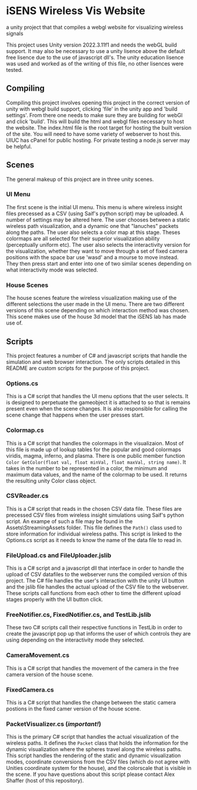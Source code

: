 # iSENS Wireless Vis Website
a unity project that that compiles a webgl website for visualizing wireless signals

This project uses Unity version 2022.3.11f1 and needs the webGL build support. It may also be necessary to use a unity lisence above the default free lisence due to the use of javascript dll's. The unity education lisence was used and worked as of the writing of this file, no other lisences were tested.

## Compiling
Compiling this project involves opening this project in the correct version of unity with webgl build support, clicking 'file' in the unity app and 'build settings'. From there one needs to make sure they are building for webGl and click 'build'. This will build the html and webgl files necessary to host the website. The index.html file is the root target for hosting the built version of the site. You will need to have some variety of webserver to host this. UIUC has cPanel for public hosting. For private testing a node.js server may be helpful.


## Scenes
The general makeup of this project are in three unity scenes. 
### UI Menu
The first scene is the initial UI menu. This menu is where wireless insight files precessed as a CSV (using Saif's python script) may be uploaded. A number of settings may be altered here. The user chooses between a static wireless path visualization, and a dynamic one that "lanuches" packets along the paths. The user also selects a color map at this stage. Theses colormaps are all selected for their superior visualization ability (perceptually uniform etc). The user also selects the interactivity version for the visualization, whether they want to move through a set of fixed camera positions with the space bar use 'wasd' and a mourse to move instead. They then press start and enter into one of two similar scenes depending on what interactivity mode was selected.

### House Scenes
The house scenes feature the wireless visualization making use of the different selections the user made in the UI menu. There are two different versions of this scene depending on which interaction method was chosen. This scene makes use of the house 3d model that the iSENS lab has made use of.


## Scripts
This project features a number of C# and javascript scripts that handle the simulation and web browser interaction. The only scripts detailed in this README are custom scripts for the purpose of this project.

### Options.cs

This is a C# script that handles the UI menu options that the user selects. It is designed to perpetuate the gameobject it is attached to so that is remains present even when the scene changes. It is also responsible for calling the scene change that happens when the user presses start.

### Colormap.cs

This is a C# script that handles the colormaps in the visualizaion. Most of this file is made up of lookup tables for the popular and good colormaps viridis, magma, inferno, and plasma. There is one public member function ```Color GetColor(float val, float minVal, float maxVal, string name)```. It takes in the number to be represented in a color, the minimum and maximum data values, and the name of the colormap to be used. It returns the resulting unity Color class object.

### CSVReader.cs 

This is a C# script that reads in the chosen CSV data file. These files are precessed CSV files from wireless insight simulations using Saif's python script. An exampe of such a file may be found in the Assets\StreamingAssets folder. This file defines the ```Path()``` class used to store information for individual wireless paths. This script is linked to the Options.cs script as it needs to know the name of the data file to read in.

### FileUpload.cs and FileUploader.jslib

This is a C# script and a javascript dll that interface in order to handle the upload of CSV datafiles to the webserver runs the compiled version of this project. The C# file handles the user's interaction with the unity UI button and the jslib file handles the actual upload of the CSV file to the webserver. These scripts call functions from each other to time the different upload stages properly with the UI button click.

### FreeNotifier.cs, FixedNotifier.cs, and TestLib.jslib

These two C# scripts call their respective functions in TestLib in order to create the javascript pop up that informs the user of which controls they are using depending on the interactivity mode they selected.

### CameraMovement.cs

This is a C# script that handles the movement of the camera in the free camera version of the house scene.

### FixedCamera.cs

This is a C# script that handles the change between the static camera postions in the fixed camer version of the house scene.

### PacketVisualizer.cs (*important!*)

This is the primary C# script that handles the actual visualization of the wireless paths. It defines the ```Packet``` class that holds the information for the dynamic visualization where the spheres travel along the wireless paths. This script handles the rendering of the static and dynamic visualization modes, coordinate conversions from the CSV files (which do not agree with Unities coordinate system for the house), and the colorscale that is visible in the scene. If you have questions about this script please contact Alex Shaffer (host of this repository).

